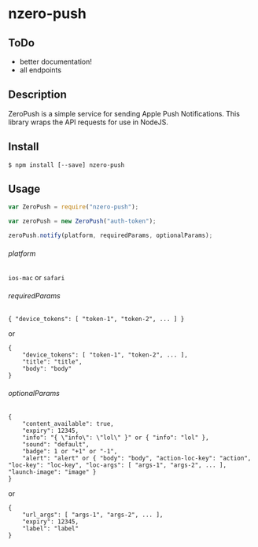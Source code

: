 # nzero-push

## ToDo

* better documentation!
* all endpoints

## Description

ZeroPush is a simple service for sending Apple Push Notifications. This library wraps the API requests for use in NodeJS.

## Install

```
$ npm install [--save] nzero-push
```

## Usage

```javascript
var ZeroPush = require("nzero-push");

var zeroPush = new ZeroPush("auth-token");

zeroPush.notify(platform, requiredParams, optionalParams);
```

###### platform

`ios-mac` or `safari`

###### requiredParams

```
{ "device_tokens": [ "token-1", "token-2", ... ] }
```

or

```
{
	"device_tokens": [ "token-1", "token-2", ... ],
	"title": "title",
	"body": "body"
}
```

###### optionalParams

```
{
	"content_available": true,
	"expiry": 12345,
	"info": "{ \"info\": \"lol\" }" or { "info": "lol" },
	"sound": "default",
	"badge": 1 or "+1" or "-1",
	"alert": "alert" or { "body": "body", "action-loc-key": "action", "loc-key": "loc-key", "loc-args": [ "args-1", "args-2", ... ], "launch-image": "image" }
}
```

or

```
{
	"url_args": [ "args-1", "args-2", ... ],
	"expiry": 12345,
	"label": "label"
}
```